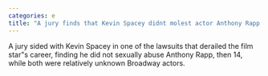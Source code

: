 ```yaml
---
categories: e
title: "A jury finds that Kevin Spacey didnt molest actor Anthony Rapp in 1986"
---
```

A jury sided with Kevin Spacey in one of the lawsuits that derailed the film star"s career, finding he did not sexually abuse Anthony Rapp, then 14, while both were relatively unknown Broadway actors.